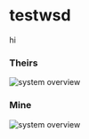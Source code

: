 # testwsd
hi

### Theirs

![system overview](http://www.plantuml.com/plantuml/proxy?src=https://raw.github.com/plantuml/plantuml-server/master/src/main/webapp/resource/test2diagrams.txt)

### Mine

![system overview](http://www.plantuml.com/plantuml/proxy?cache=no&src=https://raw.github.com/potrebic/testwsd/master/testsequence.txt)
